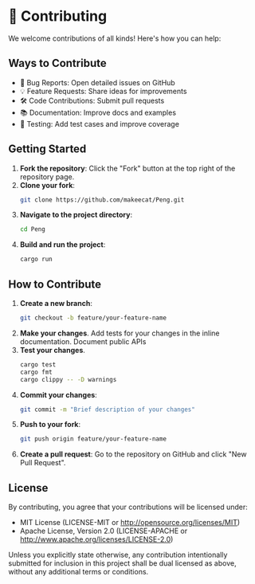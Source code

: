 # 🤝 Contributing

We welcome contributions of all kinds! Here's how you can help:

## Ways to Contribute

- 🐛 Bug Reports: Open detailed issues on GitHub
- 💡 Feature Requests: Share ideas for improvements
- 🛠️ Code Contributions: Submit pull requests
- 📚 Documentation: Improve docs and examples
- 🧪 Testing: Add test cases and improve coverage

## Getting Started

1. **Fork the repository**: Click the "Fork" button at the top right of the repository page.
2. **Clone your fork**:
   ```sh
   git clone https://github.com/makeecat/Peng.git
   ```
3. **Navigate to the project directory**:
   ```sh
   cd Peng
   ```
4. **Build and run the project**:
   ```sh
   cargo run
   ```

## How to Contribute

1. **Create a new branch**:
   ```sh
   git checkout -b feature/your-feature-name
   ```
2. **Make your changes**. Add tests for your changes in the inline documentation. Document public APIs
3. **Test your changes**.
   ```sh
   cargo test
   cargo fmt
   cargo clippy -- -D warnings
   ```
4. **Commit your changes**:
   ```sh
   git commit -m "Brief description of your changes"
   ```
5. **Push to your fork**:
   ```sh
   git push origin feature/your-feature-name
   ```
6. **Create a pull request**: Go to the repository on GitHub and click "New Pull Request".

## License

By contributing, you agree that your contributions will be licensed under:

- MIT License (LICENSE-MIT or http://opensource.org/licenses/MIT)
- Apache License, Version 2.0 (LICENSE-APACHE or http://www.apache.org/licenses/LICENSE-2.0)

Unless you explicitly state otherwise, any contribution intentionally submitted for inclusion in this project shall be dual licensed as above, without any additional terms or conditions.
